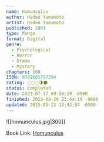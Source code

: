 ```yaml
---
name: Homunculus
author: Hideo Yamamoto
artist: Hideo Yamamoto
published: 2003
type: Manga
format: Digital
genre:
  - Psychological
  - Horror
  - Drama
  - Mystery
chapters: 166
ISBN: 9781685797294
rating: 🌕🌕🌕🌗🌑
status: Completed
date: 2023-07-17 09:58:20 -0500
finished: 2023-08-26 23:44:19 -0600
updated: 2025-05-21 13:42:54 -0500
---
```


![[homunculus.jpg|300]]

Book Link: [Homunculus](https://myanimelist.net/manga/936/Homunculus)
